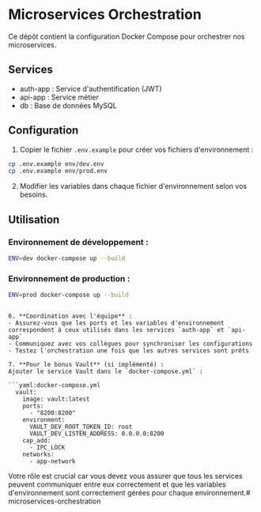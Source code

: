 # Microservices Orchestration

Ce dépôt contient la configuration Docker Compose pour orchestrer nos microservices.

## Services
- auth-app : Service d'authentification (JWT)
- api-app : Service métier
- db : Base de données MySQL

## Configuration

1. Copier le fichier `.env.example` pour créer vos fichiers d'environnement :
```bash
cp .env.example env/dev.env
cp .env.example env/prod.env
```

2. Modifier les variables dans chaque fichier d'environnement selon vos besoins.

## Utilisation

### Environnement de développement :
```bash
ENV=dev docker-compose up --build
```

### Environnement de production :
```bash
ENV=prod docker-compose up --build
```
```

6. **Coordination avec l'équipe** :
- Assurez-vous que les ports et les variables d'environnement correspondent à ceux utilisés dans les services `auth-app` et `api-app`
- Communiquez avec vos collègues pour synchroniser les configurations
- Testez l'orchestration une fois que les autres services sont prêts

7. **Pour le bonus Vault** (si implémenté) :
Ajouter le service Vault dans le `docker-compose.yml` :

```yaml:docker-compose.yml
  vault:
    image: vault:latest
    ports:
      - "8200:8200"
    environment:
      VAULT_DEV_ROOT_TOKEN_ID: root
      VAULT_DEV_LISTEN_ADDRESS: 0.0.0.0:8200
    cap_add:
      - IPC_LOCK
    networks:
      - app-network
```

Votre rôle est crucial car vous devez vous assurer que tous les services peuvent communiquer entre eux correctement et que les variables d'environnement sont correctement gérées pour chaque environnement.# microservices-orchestration
